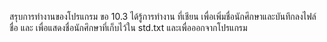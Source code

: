 สรุบการทำงานของโปรแกรม ขอ 10.3
ได้รู้การทำงาน ที่เชียน เพื่อเพิ่มชื่อนักศึกษาและบันทึกลงไฟล์ชื่อ และ เพื่อแสดงชื่อนักศึกษาที่เก็บไว้ใน std.txt
และเพื่อออกจากโปรแกรม
